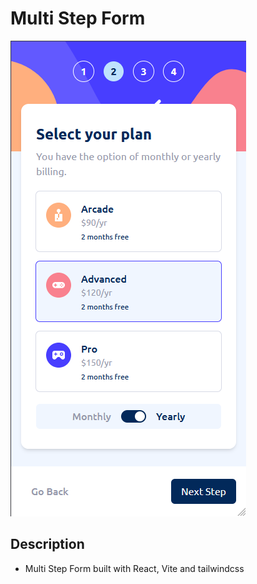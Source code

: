 # Multi Step Form

![Screenshot](/public/multi-step-form-main/Screenshot.png)

## Description
- Multi Step Form built with React, Vite and tailwindcss